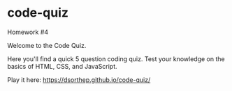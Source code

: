 # code-quiz
Homework #4

Welcome to the Code Quiz.

Here you'll find a quick 5 question coding quiz. Test your knowledge on the basics of HTML, CSS, and JavaScript.

Play it here: https://dsorthep.github.io/code-quiz/